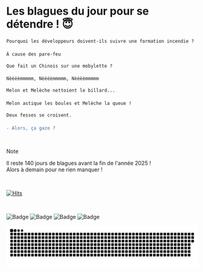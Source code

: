 
<h1>Les blagues du jour pour se détendre ! 😇</h1>

```diff
Pourquoi les développeurs doivent-ils suivre une formation incendie ?

À cause des pare-feu
```

```diff
Que fait un Chinois sur une mobylette ?

Nèèèèmmmmm, Nèèèèmmmmm, Nèèèèmmmmm
```

```diff
Melon et Melèche nettoient le billard...

Melon astique les boules et Melèche la queue !
```

```diff
Deux fesses se croisent.

- Alors, ça gaze ?
```

<br/>

> [!NOTE]
> Il reste 140 jours de blagues avant la fin de l'année 2025 ! <br/>
> Alors à demain pour ne rien manquer !

<br/>


[![Hits](https://hits.seeyoufarm.com/api/count/incr/badge.svg?url=https%3A%2F%2Fgithub.com%2FClems02%2Fhit-counter&count_bg=%23003E80&title_bg=%235C9FE1&icon=powershell.svg&icon_color=%23FFFFFF&title=Visite&edge_flat=false)](https://hits.seeyoufarm.com)


<br/>


![Badge](https://img.shields.io/badge/Last%20updated%20on-white?style=for-the-badge&logo=clockify)   ![Badge](https://img.shields.io/badge/14/08-white?style=for-the-badge) ![Badge](https://img.shields.io/badge/at-white?style=for-the-badge) ![Badge](https://img.shields.io/badge/03:37-white?style=for-the-badge)


<p align="center">
 <img width="1000" src="assets/github-snake.svg" alt="snake"/>
</p>
